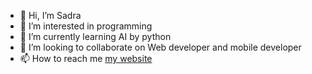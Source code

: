 - 👋 Hi, I’m Sadra
- 👀 I’m interested in programming
- 🌱 I’m currently learning AI by python
- 💞️ I’m looking to collaborate on Web developer and mobile developer
- 📫 How to reach me [my website](http://msbsoft2.github.io)

<!---
MsbSoft2/MsbSoft2 is a ✨ special ✨ repository because its `README.md` (this file) appears on your GitHub profile.
You can click the Preview link to take a look at your changes.
--->
